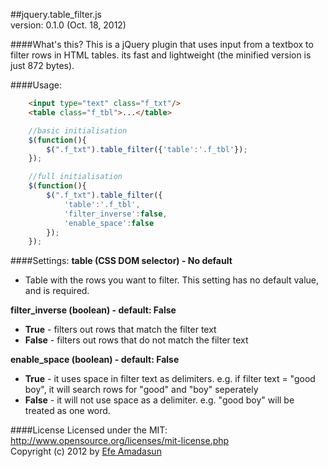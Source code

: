##jquery.table_filter.js  
version: 0.1.0 (Oct. 18, 2012)   

####What's this?
This is a jQuery plugin that uses input from a textbox to filter rows in HTML tables. its fast and 
lightweight (the minified version is just 872 bytes).

####Usage:
```html
	<input type="text" class="f_txt"/>
	<table class="f_tbl">...</table>
```

```javascript
	//basic initialisation
	$(function(){ 
	  	$(".f_txt").table_filter({'table':'.f_tbl'});
	});
```
```javascript
	//full initialisation
	$(function(){ 
	  	$(".f_txt").table_filter({
			'table':'.f_tbl',
			'filter_inverse':false,
			'enable_space':false
		});
	});
```

####Settings:
__table (CSS DOM selector) - No default__
+	Table with the rows you want to filter. This setting has no default value, and is required.

__filter_inverse (boolean) - default: False__
+	__True__ - filters out rows that match the filter text
+	__False__ - filters out rows that do not match the filter text

__enable_space (boolean) - default: False__
+	__True__ - it uses space in filter text as delimiters. e.g. if filter text = "good boy", it will search rows for "good" and "boy" seperately
+	__False__ - it will not use space as a delimiter. e.g. "good boy" will be treated as one word.

####License
Licensed under the MIT: http://www.opensource.org/licenses/mit-license.php    
Copyright (c) 2012 by [Efe Amadasun]('http://efeamadasun.com')